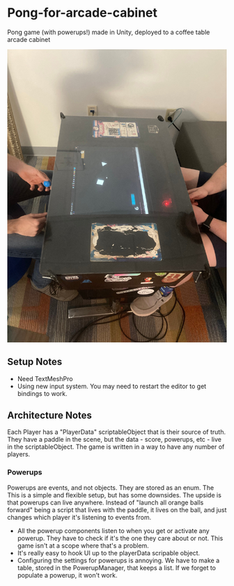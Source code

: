 # Pong-for-arcade-cabinet
Pong game (with powerups!) made in Unity, deployed to a coffee table arcade cabinet

![Image of the game running on the machine](Documentation/first-working-test.jpeg)

## Setup Notes
- Need TextMeshPro
- Using new input system. You may need to restart the editor to get bindings to work.

## Architecture Notes
Each Player has a "PlayerData" scriptableObject that is their source of truth. They have a paddle in the scene, but the data - score, powerups, etc - live in the scriptableObject. The game is written in a way to have any number of players.

### Powerups
Powerups are events, and not objects. They are stored as an enum. The This is a simple and flexible setup, but has some downsides. The upside is that powerups can live anywhere.
Instead of "launch all orange balls forward" being a script that lives with the paddle, it lives on the ball, and just changes which player it's listening to events from.

- All the powerup components listen to when you get or activate any powerup. They have to check if it's the one they care about or not. This game isn't at a scope where that's a problem.
- It's really easy to hook UI up to the playerData scripable object.
- Configuring the settings for powerups is annoying. We have to make a table, stored in the PowerupManager, that keeps a list. If we forget to populate a powerup, it won't work.
